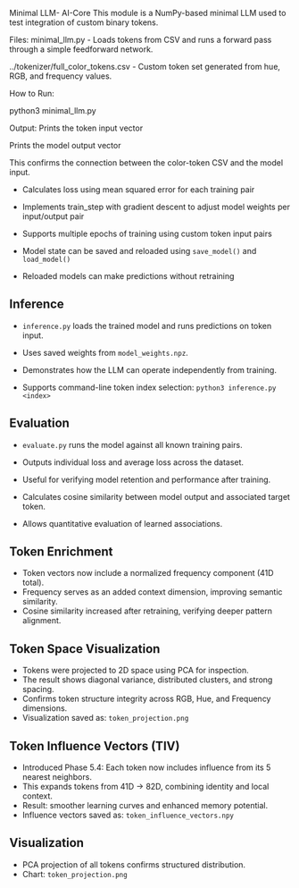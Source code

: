 Minimal LLM- AI-Core
This module is a NumPy-based minimal LLM used to test integration of custom binary tokens.

Files:
minimal_llm.py - Loads tokens from CSV and runs a forward pass through a simple feedforward network.

../tokenizer/full_color_tokens.csv - Custom token set generated from hue, RGB, and frequency values.

How to Run:

python3 minimal_llm.py

Output:
Prints the token input vector

Prints the model output vector

This confirms the connection between the color-token CSV and the model input.

- Calculates loss using mean squared error for each training pair

- Implements train_step with gradient descent to adjust model weights per input/output pair

- Supports multiple epochs of training using custom token input pairs

- Model state can be saved and reloaded using `save_model()` and `load_model()`

- Reloaded models can make predictions without retraining


## Inference

- `inference.py` loads the trained model and runs predictions on token input.
- Uses saved weights from `model_weights.npz`.
- Demonstrates how the LLM can operate independently from training.

- Supports command-line token index selection:
  `python3 inference.py <index>`

## Evaluation

- `evaluate.py` runs the model against all known training pairs.
- Outputs individual loss and average loss across the dataset.
- Useful for verifying model retention and performance after training.

- Calculates cosine similarity between model output and associated target token.
- Allows quantitative evaluation of learned associations.

## Token Enrichment

- Token vectors now include a normalized frequency component (41D total).
- Frequency serves as an added context dimension, improving semantic similarity.
- Cosine similarity increased after retraining, verifying deeper pattern alignment.

## Token Space Visualization

- Tokens were projected to 2D space using PCA for inspection.
- The result shows diagonal variance, distributed clusters, and strong spacing.
- Confirms token structure integrity across RGB, Hue, and Frequency dimensions.
- Visualization saved as: `token_projection.png`

## Token Influence Vectors (TIV)

- Introduced Phase 5.4: Each token now includes influence from its 5 nearest neighbors.
- This expands tokens from 41D → 82D, combining identity and local context.
- Result: smoother learning curves and enhanced memory potential.
- Influence vectors saved as: `token_influence_vectors.npy`

## Visualization

- PCA projection of all tokens confirms structured distribution.
- Chart: `token_projection.png`
